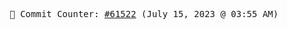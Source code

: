 <p align="center">
    <samp>
        📮 Commit Counter: <a href="https://github.com/Javascript-void0/Javascript-void0/commits/main">#61522</a> (July 15, 2023 @ 03:55 AM)
    </samp>
</p>